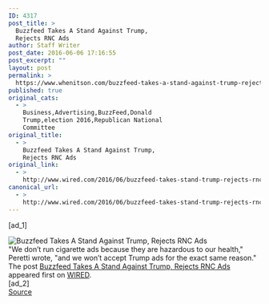 ```yaml
---
ID: 4317
post_title: >
  Buzzfeed Takes A Stand Against Trump,
  Rejects RNC Ads
author: Staff Writer
post_date: 2016-06-06 17:16:55
post_excerpt: ""
layout: post
permalink: >
  https://www.whenitson.com/buzzfeed-takes-a-stand-against-trump-rejects-rnc-ads/
published: true
original_cats:
  - >
    Business,Advertising,BuzzFeed,Donald
    Trump,election 2016,Republican National
    Committee
original_title:
  - >
    Buzzfeed Takes A Stand Against Trump,
    Rejects RNC Ads
original_link:
  - >
    http://www.wired.com/2016/06/buzzfeed-takes-stand-trump-rejects-rnc-ads/
canonical_url:
  - >
    http://www.wired.com/2016/06/buzzfeed-takes-stand-trump-rejects-rnc-ads/
---
```

 [ad_1]
<br><div class="rss_thumbnail"><img src="http://www.whenitson.com/wp-content/uploads/2016/02/FEATURED-GettyImages-498600043-660x330.jpg" alt="Buzzfeed Takes A Stand Against Trump, Rejects RNC Ads" /></div>"We don’t run cigarette ads because they are hazardous to our health," Peretti wrote, "and we won’t accept Trump ads for the exact same reason." The post <a href="http://www.wired.com/2016/06/buzzfeed-takes-stand-trump-rejects-rnc-ads/">Buzzfeed Takes A Stand Against Trump, Rejects RNC Ads</a> appeared first on <a href="http://www.wired.com">WIRED</a>.
<br>[ad_2]
<br><a href="http://www.wired.com/2016/06/buzzfeed-takes-stand-trump-rejects-rnc-ads/">Source </a>